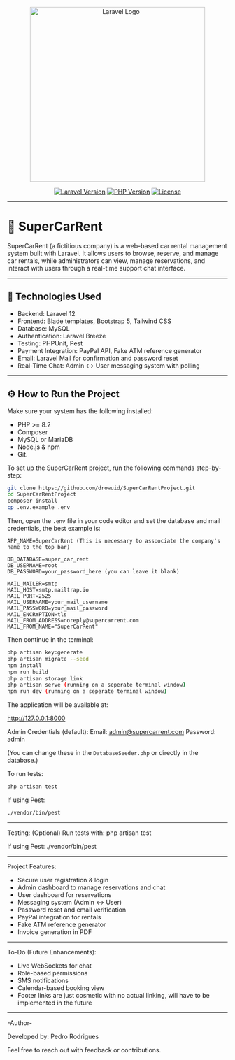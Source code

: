 <p align="center">
  <img src="https://raw.githubusercontent.com/laravel/art/master/logo-lockup/5%20SVG/2%20CMYK/1%20Full%20Color/laravel-logolockup-cmyk-red.svg" width="400" alt="Laravel Logo">
</p>

<p align="center">
  <a href="https://laravel.com/docs"><img src="https://img.shields.io/badge/Laravel-12.x-red" alt="Laravel Version"></a>
  <a href="https://www.php.net"><img src="https://img.shields.io/badge/PHP-8.2-blue" alt="PHP Version"></a>
  <a href="#"><img src="https://img.shields.io/badge/License-MIT-green.svg" alt="License"></a>
</p>

---

# 🚗 SuperCarRent

SuperCarRent (a fictitious company) is a web-based car rental management system built with Laravel. It allows users to browse, reserve, and manage car rentals, while administrators can view, manage reservations, and interact with users through a real-time support chat interface.


---

## 🧰 Technologies Used

- Backend: Laravel 12
- Frontend: Blade templates, Bootstrap 5, Tailwind CSS
- Database: MySQL
- Authentication: Laravel Breeze
- Testing: PHPUnit, Pest 
- Payment Integration: PayPal API, Fake ATM reference generator
- Email: Laravel Mail for confirmation and password reset
- Real-Time Chat: Admin ↔ User messaging system with polling

---

## ⚙️ How to Run the Project

Make sure your system has the following installed: 
- PHP >= 8.2
- Composer 
- MySQL or MariaDB
- Node.js & npm
- Git.

To set up the SuperCarRent project, run the following commands step-by-step:

```bash
git clone https://github.com/drowuid/SuperCarRentProject.git
cd SuperCarRentProject
composer install
cp .env.example .env
```

Then, open the `.env` file in your code editor and set the database and mail credentials, the best example is:

```dotenv
APP_NAME=SuperCarRent (This is necessary to assoociate the company's name to the top bar)

DB_DATABASE=super_car_rent
DB_USERNAME=root
DB_PASSWORD=your_password_here (you can leave it blank)

MAIL_MAILER=smtp
MAIL_HOST=smtp.mailtrap.io
MAIL_PORT=2525
MAIL_USERNAME=your_mail_username
MAIL_PASSWORD=your_mail_password
MAIL_ENCRYPTION=tls
MAIL_FROM_ADDRESS=noreply@supercarrent.com
MAIL_FROM_NAME="SuperCarRent"
```

Then continue in the terminal:

```bash
php artisan key:generate
php artisan migrate --seed
npm install
npm run build
php artisan storage link
php artisan serve (running on a seperate terminal window)
npm run dev (running on a seperate terminal window)
```

The application will be available at:

http://127.0.0.1:8000

Admin Credentials (default):
Email: admin@supercarrent.com
Password: admin

(You can change these in the `DatabaseSeeder.php` or directly in the database.)

To run tests:

```bash
php artisan test
```

If using Pest:

```bash
./vendor/bin/pest
```



---

Testing:
(Optional) Run tests with:
php artisan test

If using Pest:
./vendor/bin/pest

---

Project Features:
- Secure user registration & login
- Admin dashboard to manage reservations and chat
- User dashboard for reservations
- Messaging system (Admin ↔ User)
- Password reset and email verification
- PayPal integration for rentals
- Fake ATM reference generator
- Invoice generation in PDF

---

To-Do (Future Enhancements):
- Live WebSockets for chat
- Role-based permissions
- SMS notifications
- Calendar-based booking view
- Footer links are just cosmetic with no actual linking, will have to be implemented in the future


---

-Author-

Developed by: Pedro Rodrigues

Feel free to reach out with feedback or contributions.








